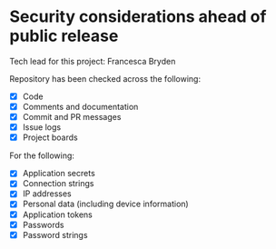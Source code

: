 # Security considerations ahead of public release

Tech lead for this project: Francesca Bryden

Repository has been checked across the following:
  
- [X] Code
- [X] Comments and documentation
- [X] Commit and PR messages
- [X] Issue logs
- [X] Project boards

For the following:
  
- [X] Application secrets 
- [X] Connection strings
- [X] IP addresses 
- [X] Personal data (including device information) 
- [X] Application tokens 
- [X] Passwords 
- [X] Password strings 
